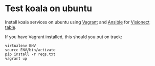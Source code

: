 Test koala on ubuntu
=====================


Install koala services on ubuntu using [Vagrant](https://www.vagrantup.com/) and [Ansible](http://www.ansible.com/home) for [Visionect table](http://www.visionect.com/).

If you have Vagrant installed, this should you put on track:

```
virtualenv ENV
source ENV/bin/activate
pip install -r reqs.txt
vagrant up
```


